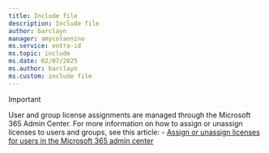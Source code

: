 ```yaml
---
title: Include file
description: Include file
author: barclayn
manager: amycolannino
ms.service: entra-id
ms.topic: include
ms.date: 02/07/2025
ms.author: barclayn
ms.custom: include file
---
```



>[!IMPORTANT]
> User and group license assignments are managed through the Microsoft 365 Admin Center. For more information on how to assign or unassign licenses to users and groups, see this article:
    - [Assign or unassign licenses for users in the Microsoft 365 admin center](https://learn.microsoft.com/en-us/microsoft-365/admin/manage/assign-licenses-to-users)

 